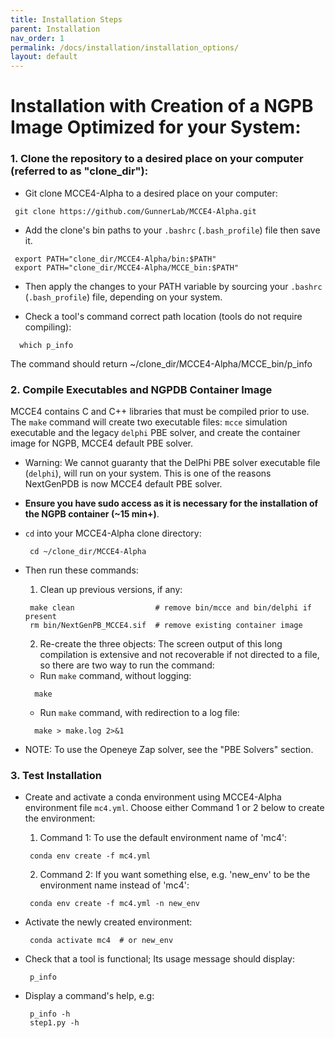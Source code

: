 ```yaml
---
title: Installation Steps
parent: Installation
nav_order: 1
permalink: /docs/installation/installation_options/
layout: default
---
```


# Installation with Creation of a NGPB Image Optimized for your System:

### 1. Clone the repository to a desired place on your computer (referred to as "clone_dir"):
  * Git clone MCCE4-Alpha to a desired place on your computer:
  ```
   git clone https://github.com/GunnerLab/MCCE4-Alpha.git
  ```
 
  * Add the clone's bin paths to your `.bashrc` (`.bash_profile`) file then save it.
  ```
   export PATH="clone_dir/MCCE4-Alpha/bin:$PATH"
   export PATH="clone_dir/MCCE4-Alpha/MCCE_bin:$PATH"
  ```

  * Then apply the changes to your PATH variable by sourcing your `.bashrc` (`.bash_profile`) file, depending on your system.

  * Check a tool's command correct path location (tools do not require compiling):
  ```
    which p_info
  ```
  The command should return ~/clone_dir/MCCE4-Alpha/MCCE_bin/p_info

### 2. Compile Executables and NGPDB Container Image
MCCE4 contains C and C++ libraries that must be compiled prior to use. The `make` command will create two executable files: `mcce` simulation executable and the legacy `delphi` PBE solver, and create the container image for NGPB, MCCE4 default PBE solver.  
  * Warning: We cannot guaranty that the DelPhi PBE solver executable file (`delphi`), will run on your system. This is one of the reasons NextGenPDB is now MCCE4 default PBE solver.

  * **Ensure you have sudo access as it is necessary for the installation of the NGPB container (~15 min+)**.
  * `cd` into your MCCE4-Alpha clone directory:
    ```
     cd ~/clone_dir/MCCE4-Alpha
    ```
  * Then run these commands:

    1. Clean up previous versions, if any:
    ```
     make clean                  # remove bin/mcce and bin/delphi if present
     rm bin/NextGenPB_MCCE4.sif  # remove existing container image
    ```
    2. Re-create the three objects:
      The screen output of this long compilation is extensive and not recoverable if not directed to a file, so there are two way to run the command:
      - Run `make` command, without logging:
      ```
        make
      ```
      - Run `make` command, with redirection to a log file:
      ```
        make > make.log 2>&1
      ```

  * NOTE: To use the Openeye Zap solver, see the "PBE Solvers" section.

### 3. Test Installation
  * Create and activate a conda environment using MCCE4-Alpha environment file `mc4.yml`. Choose either Command 1 or 2 below to create the environment:
    1. Command 1: To use the default environment name of 'mc4':
    ```
     conda env create -f mc4.yml
    ```
    2. Command 2: If you want something else, e.g. 'new_env' to be the environment name instead of 'mc4':
    ```
     conda env create -f mc4.yml -n new_env
    ```

  * Activate the newly created environment:
    ```
     conda activate mc4  # or new_env
    ```

  * Check that a tool is functional; Its usage message should display:
    ```
     p_info
    ```

  * Display a command's help, e.g:
    ```
     p_info -h
     step1.py -h
    ```
